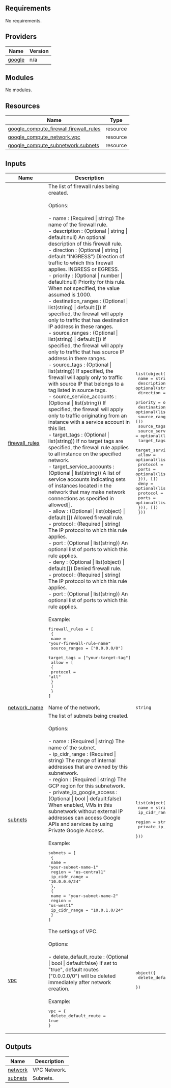 ## Requirements

No requirements.

## Providers

| Name | Version |
|------|---------|
| <a name="provider_google"></a> [google](#provider\_google) | n/a |

## Modules

No modules.

## Resources

| Name | Type |
|------|------|
| [google_compute_firewall.firewall_rules](https://registry.terraform.io/providers/hashicorp/google/latest/docs/resources/compute_firewall) | resource |
| [google_compute_network.vpc](https://registry.terraform.io/providers/hashicorp/google/latest/docs/resources/compute_network) | resource |
| [google_compute_subnetwork.subnets](https://registry.terraform.io/providers/hashicorp/google/latest/docs/resources/compute_subnetwork) | resource |

## Inputs

| Name | Description | Type | Default | Required |
|------|-------------|------|---------|:--------:|
| <a name="input_firewall_rules"></a> [firewall\_rules](#input\_firewall\_rules) | The list of firewall rules being created.<br><br>Options:<br><br>    - name : (Required \| string) The name of the firewall rule.<br>    - description : (Optional \| string \| default:null) An optional description of this firewall rule.<br>    - direction : (Optional \| string \| default:"INGRESS") Direction of traffic to which this firewall applies. INGRESS or EGRESS.<br>    - priority : (Optional \| number \| default:null) Priority for this rule. When not specified, the value assumed is 1000.<br>    - destination\_ranges : (Optional \| list(string) \| default:[]) If specified, the firewall will apply only to traffic that has destination IP address in these ranges.<br>    - source\_ranges : (Optional \| list(string) \| default:[]) If specified, the firewall will apply only to traffic that has source IP address in there ranges.<br>    - source\_tags : (Optional \| list(string)) If specified, the firewall will apply only to traffic with source IP that belongs to a tag listed in source tags.<br>    - source\_service\_accounts : (Optional \| list(string)) If specified, the firewall will apply only to traffic originating from an instance with a service account in this list.<br>    - target\_tags : (Optional \| list(string)) If no target tags are specified, the firewall rule applies to all instance on the specified network.<br>    - target\_service\_accounts : (Optional \| list(string)) A list of service accounts indicating sets of instances located in the network that may make network connections as specified in allowed[].<br>    - allow : (Optional \| list(object) \| default:[]) Allowed firewall rule.<br>        - protocol : (Required \| string) The IP protocol to which this rule applies.<br>        - port     : (Optional \| list(string)) An optional list of ports to which this rule applies.<br>    - deny : (Optional \| list(object) \| default:[]) Denied firewall rule.<br>        - protocol : (Required \| string) The IP protocol to which this rule applies.<br>        - port     : (Optional \| list(string)) An optional list of ports to which this rule applies.<br><br>Example:<pre>firewall_rules = [<br>  {<br>    name          = "your-firewall-rule-name"<br>    source_ranges = ["0.0.0.0/0"]<br>    target_tags   = ["your-target-tag"]<br>    allow = [<br>      {<br>        protocol = "all"<br>      }<br>    ]<br>  }<br>]</pre> | <pre>list(object({<br>    name                    = string<br>    description             = optional(string, null)<br>    direction               = optional(string, "INGRESS")<br>    priority                = optional(number, null)<br>    destination_ranges      = optional(list(string), [])<br>    source_ranges           = optional(list(string), [])<br>    source_tags             = optional(list(string))<br>    source_service_accounts = optional(list(string))<br>    target_tags             = optional(list(string))<br>    target_service_accounts = optional(list(string))<br>    allow = optional(list(object({<br>      protocol = string<br>      ports    = optional(list(string))<br>    })), [])<br>    deny = optional(list(object({<br>      protocol = string<br>      ports    = optional(list(string))<br>    })), [])<br>  }))</pre> | `[]` | no |
| <a name="input_network_name"></a> [network\_name](#input\_network\_name) | Name of the network. | `string` | n/a | yes |
| <a name="input_subnets"></a> [subnets](#input\_subnets) | The list of subnets being created.<br><br>Options:<br><br>    - name : (Required \| string) The name of the subnet.<br>    - ip\_cidr\_range : (Required \| string) The range of internal addresses that are owned by this subnetwork.<br>    - region : (Required \| string) The GCP region for this subnetwork.<br>    - private\_ip\_google\_access : (Optional \| bool \| default:false) When enabled, VMs in this subnetwork without external IP addresses can access Google APIs and services by using Private Google Access.<br><br>Example:<pre>subnets = [<br>  {<br>    name          = "your-subnet-name-1"<br>    region        = "us-central1"<br>    ip_cidr_range = "10.0.0.0/24"<br>  },      <br>  {<br>    name          = "your-subnet-name-2"<br>    region        = "us-west1"<br>    ip_cidr_range = "10.0.1.0/24"<br>  }<br>]</pre> | <pre>list(object({<br>    name                     = string<br>    ip_cidr_range            = string<br>    region                   = string<br>    private_ip_google_access = optional(bool, false)<br>  }))</pre> | n/a | yes |
| <a name="input_vpc"></a> [vpc](#input\_vpc) | The settings of VPC.<br><br>Options:<br><br>    - delete\_default\_route : (Optional \| bool \| default:false) If set to "true", default routes ("0.0.0.0/0") will be deleted immediately after network creation.<br><br>Example:<pre>vpc = {<br>  delete_default_route = true<br>}</pre> | <pre>object({<br>    delete_default_route = optional(bool, false)<br>  })</pre> | `{}` | no |

## Outputs

| Name | Description |
|------|-------------|
| <a name="output_network"></a> [network](#output\_network) | VPC Network. |
| <a name="output_subnets"></a> [subnets](#output\_subnets) | Subnets. |
